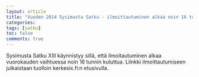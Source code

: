 ```yaml
---
layout: article
title: "Vuoden 2014 Sysimusta Satku - ilmoittautuminen alkaa noin 16 tunnin kuluttua."
categories:
tags: [satku]
toc: false
comments: true
---
```


Sysimusta Satku XIII käynnistyy sillä, että ilmoitautuminen alkaa
vuorokauden vaihtuessa noin 16 tunnin kuluttua. Lilnkki
ilmoittautumiseen julkaistaan tuolloin kerkesix.fi:n etusivulla.
